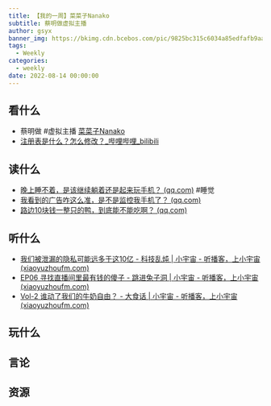 ```yaml
---
title: 【我的一周】菜菜子Nanako
subtitle: 蔡明做虚拟主播
author: gsyx
banner_img: https://bkimg.cdn.bcebos.com/pic/9825bc315c6034a85edfafb9aa595e540923dd54d8fb
tags:
  - Weekly
categories:
  - weekly
date: 2022-08-14 00:00:00
---
```


## 看什么

-  蔡明做 #虚拟主播 [菜菜子Nanako](https://baike.baidu.com/item/%E8%8F%9C%E8%8F%9C%E5%AD%90Nanako/54064415)
- [注册表是什么？怎么修改？_哔哩哔哩_bilibili](https://www.bilibili.com/video/BV11Y4y1n7wY)



## 读什么

- [晚上睡不着，是该继续躺着还是起来玩手机？ (qq.com)](https://mp.weixin.qq.com/s/vlmwOQzTfe-lkBdl7wHuZw) #睡觉
- [我看到的广告咋这么准，是不是监控我手机了？ (qq.com)](https://mp.weixin.qq.com/s/UrqplFu_1gibp2r8emi0dA)
- [路边10块钱一整只的鸭，到底能不能吃啊？ (qq.com)](https://mp.weixin.qq.com/s/aOcsWVmkRlwXa5VpbOiKnQ)



## 听什么

- [我们被泄漏的隐私可能远多于这10亿 - 科技乱炖 | 小宇宙 - 听播客，上小宇宙 (xiaoyuzhoufm.com)](https://www.xiaoyuzhoufm.com/episode/62f37d7dbe611d4da43c6c3a)
- [EP06 寻找直播间里最有钱的傻子 - 跳进兔子洞 | 小宇宙 - 听播客，上小宇宙 (xiaoyuzhoufm.com)](https://www.xiaoyuzhoufm.com/episode/62f0e889226f5c1fa0d584d4)
- [Vol-2 谁动了我们的牛奶自由？ - 大食话 | 小宇宙 - 听播客，上小宇宙 (xiaoyuzhoufm.com)](https://www.xiaoyuzhoufm.com/episode/62e73e829f87279faacd87d7)

## 玩什么

## 言论

## 资源

